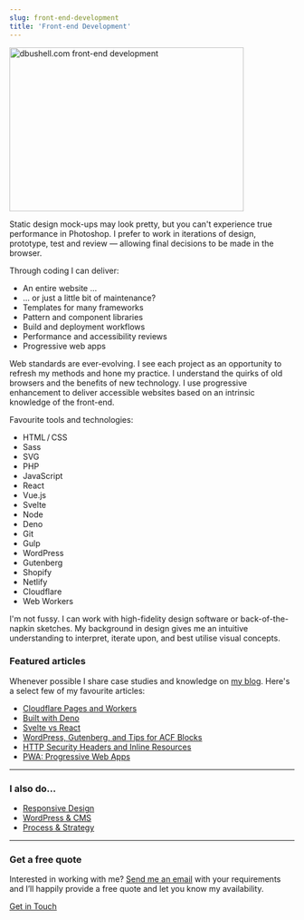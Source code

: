```yaml
---
slug: front-end-development
title: 'Front-end Development'
---
```

<p class="Image Image--basic">
  <img
    src="/images/pages/dbushell-website.svg"
    title="dbushell.com front-end development"
    alt="dbushell.com front-end development"
    loading="lazy"
    width="414"
    height="289">
</p>

Static design mock-ups may look pretty, but you can't experience true performance in Photoshop. I prefer to work in iterations of design, prototype, test and review — allowing final decisions to be made in the browser.

Through coding I can deliver:

* An entire website ...
* ... or just a little bit of maintenance?
* Templates for many frameworks
* Pattern and component libraries
* Build and deployment workflows
* Performance and accessibility reviews
* Progressive web apps

Web standards are ever-evolving. I see each project as an opportunity to refresh my methods and hone my practice. I understand the quirks of old browsers and the benefits of new technology. I use progressive enhancement to deliver accessible websites based on an intrinsic knowledge of the front-end.

<p class="Cursive">Favourite tools and technologies:</p>

<ul class="List List--columns">
  <li>HTML / CSS</li>
  <li>Sass</li>
  <li>SVG</li>
  <li>PHP</li>
  <li>JavaScript</li>
  <li>React</li>
  <li>Vue.js</li>
  <li>Svelte</li>
  <li>Node</li>
  <li>Deno</li>
  <li>Git</li>
  <li>Gulp</li>
  <li>WordPress</li>
  <li>Gutenberg</li>
  <li>Shopify</li>
  <li>Netlify</li>
  <li>Cloudflare</li>
  <li>Web Workers</li>
</ul>

I'm not fussy. I can work with high-fidelity design software or back-of-the-napkin sketches. My background in design gives me an intuitive understanding to interpret, iterate upon, and best utilise visual concepts.


### Featured articles

Whenever possible I share case studies and knowledge on [my blog](/blog/). Here's a select few of my favourite articles:

* [Cloudflare Pages and Workers](/2021/05/14/cloudflare-dns-pages-workers/)
* [Built with Deno](/2021/03/12/built-with-deno/)
* [Svelte vs React](/2020/11/16/svelte-vs-react/)
* [WordPress, Gutenberg, and Tips for ACF Blocks](/2020/10/05/wordpress-gutenberg-and-tips-for-acf-blocks/)
* [HTTP Security Headers and Inline Resources](/2020/02/28/http-security-headers-and-inline-resources/)
* [PWA: Progressive Web Apps](/2018/05/21/pwa-progressive-web-apps/)

* * *

<h3 class="Cursive">I also do…</h3>

* [Responsive Design](/responsive-design/)
* [WordPress & CMS](/wordpress-and-cms-integration/)
* [Process & Strategy](/process-and-strategy/)

* * *

<h3 class="Cursive">Get a free quote</h3>

Interested in working with me? [Send me an email](/contact/) with your requirements and I’ll happily provide a free quote and let you know my availability.

<a href="/contact/" class="Button">Get in Touch</a>
